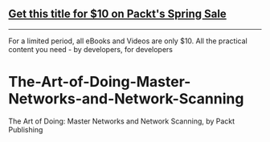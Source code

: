 ## [Get this title for $10 on Packt's Spring Sale](https://www.packt.com/V17062?utm_source=github&utm_medium=packt-github-repo&utm_campaign=spring_10_dollar_2022)
-----
For a limited period, all eBooks and Videos are only $10. All the practical content you need \- by developers, for developers

# The-Art-of-Doing-Master-Networks-and-Network-Scanning
The Art of Doing: Master Networks and Network Scanning, by Packt Publishing
